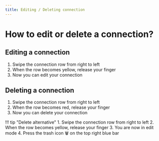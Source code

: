 ```yaml
---
title: Editing / Deleting connection
---
```

# How to edit or delete a connection?
## Editing a connection
1. Swipe the connection row from right to left
2. When the row becomes yellow, release your finger
3. Now you can edit your connection

## Deleting a connection
1. Swipe the connection row from right to left
2. When the row becomes red, release your finger
3. Now you can delete your connection

!!! tip "Delete alternative"
    1. Swipe the connection row from right to left
    2. When the row becomes yellow, release your finger
    3. You are now in edit mode
    4. Press the trash icon :wastebasket: on the top right blue bar